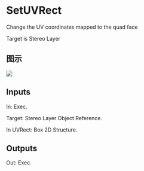 # SetUVRect

Change the UV coordinates mapped to the quad face

Target is Stereo Layer

## 图示

![]($-20221218-18280257.png)

## Inputs

In: Exec.

Target: Stereo Layer Object Reference.

In UVRect: Box 2D Structure.  

## Outputs

Out: Exec.

